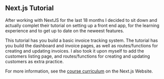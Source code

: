 ## Next.js Tutorial 

After working with NextJS for the last 18 months I decided to sit down and actually complet their tutorial on setting up a front end app, for the learning experience and to get up to date on the neweest features.  

This tutorial has you build a basic invoice tracking system.  The tutorial has you build the dashboard and invoice pages, as well as routes/functions for creating and updating invoices.  I also took it upon myself to add the customers listing page, and routes/functions for creating and updating customers as extra practice. 

For more information, see the [course curriculum](https://nextjs.org/learn) on the Next.js Website.

